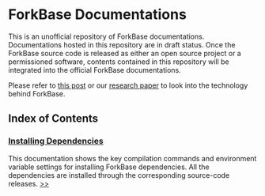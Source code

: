 # ForkBase Documentations #

This is an unofficial repository of ForkBase documentations. Documentations hosted in this repository are in draft status. Once the ForkBase source code is released as either an open source project or a permissioned software, contents contained in this repository will be integrated into the official ForkBase documentations. 

Please refer to [this post](https://blog.acolyer.org/2018/06/01/forkbase-an-efficient-storage-engine-for-blockchain-and-forkable-applications/) or our [research paper](http://www.vldb.org/pvldb/vol11/p1137-wang.pdf) to look into the technology behind ForkBase. 

## Index of Contents ##

### [Installing Dependencies](installation/install-dependencies.md) ###

This documentation shows the key compilation commands and environment variable settings for installing ForkBase dependencies. All the dependencies are installed through the corresponding source-code releases. [>>](installation/install-deps.md)

